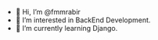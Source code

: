 - 👋 Hi, I’m @fmmrabir
- 👀 I’m interested in BackEnd Development.
- 🌱 I’m currently learning Django.

<!---
fmmrabir/fmmrabir is a ✨ special ✨ repository because its `README.md` (this file) appears on your GitHub profile.
You can click the Preview link to take a look at your changes.
--->
